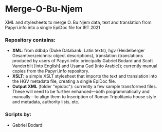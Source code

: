 # Merge-O-Bu-Njem
XML and stylesheets to merge O. Bu Njem data, text and translation from Papyri.info into a single EpiDoc file for IRT 2021

### Repository contains:

* **XML**: from ddbdp (Duke Databank: Latin texts), hgv (Heidelberger Gesamtverzeichnis: object descriptions), translation (translations produced by users of Papyri.info: principally Gabriel Bodard and Scott Vanderbilt [into English] and Usama Gad [into Arabic]); currently manual copies from the Papyri.info repository.
* **XSLT**: a simple XSLT stylesheet that imports the text and translation into the HGV metadata file, creating a single EpiDoc file.
* **Output XML** (folder "epidoc"): currently a few sample transformed files. These will need to be further enhanced—both programmatically and manually—to align them to Inscription of Roman Tripolitania house style and metadata, authority lists, etc.

### Scripts by:

* Gabriel Bodard

